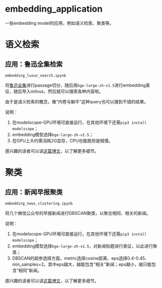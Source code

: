 # embedding_application

一些embedding model的应用，例如语义检索、聚类等。

# 语义检索

## 应用：鲁迅全集检索

`embedding_luxun_search.ipynb`

将[鲁迅全集](https://github.com/Ac-heron/luxun)进行passage切分，随后用`bge-large-zh-v1.5`进行embedding表征，随后导入milvus，然后就可以搜索各种内容啦。

由于是语义检索的概念，像“内卷与躺平”这种query也可以搜到不错的结果。

说明：

1. 在modelscope-GPU环境可直接运行，在其他环境下还需`pip3 install modelscope`；
2. embedding模型选择`bge-large-zh-v1.5`；
3. 在GPU上大约需消耗2G显存，CPU也能跑但是贼慢。

感兴趣的读者可以读[这篇博文]()，以了解更多细节。

# 聚类

## 应用：新闻早报聚类

`embedding_news_clustering.ipynb`

将几个微信公众号的早报新闻进行DBSCAN聚类，以聚合相同、相关的新闻。

说明：

1. 在modelscope-GPU环境可直接运行，在其他环境下还需`pip3 install modelscope`；
2. embedding模型选择`bge-large-zh-v1.5`，对新闻标题进行表征，以此进行聚类；
3. DBSCAN的超参选择方面，metric选择cosine距离、eps选择0.4-0.45、min_samples=2。其中eps越大，越能包含“相关”新闻；eps越小，越只能包含“相同”新闻。

感兴趣的读者可以读[这篇博文]()，以了解更多细节。


